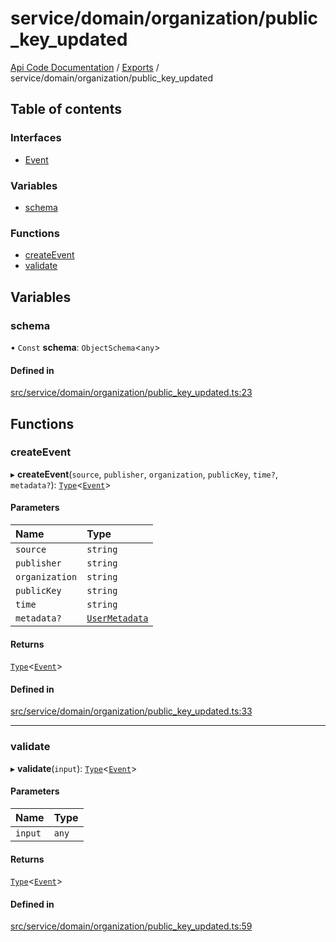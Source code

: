 # service/domain/organization/public\_key\_updated
 
[Api Code Documentation](../README.md) / [Exports](../modules.md) / service/domain/organization/public\_key\_updated

## Table of contents

### Interfaces

- [Event](../interfaces/service_domain_organization_public_key_updated.Event.md)

### Variables

- [schema](service_domain_organization_public_key_updated.md#schema)

### Functions

- [createEvent](service_domain_organization_public_key_updated.md#createevent)
- [validate](service_domain_organization_public_key_updated.md#validate)

## Variables

### schema

• `Const` **schema**: `ObjectSchema`\<`any`\>

#### Defined in

[src/service/domain/organization/public_key_updated.ts:23](https://github.com/openkfw/TruBudget/blob/e3c318d/api/src/service/domain/organization/public_key_updated.ts#L23)

## Functions

### createEvent

▸ **createEvent**(`source`, `publisher`, `organization`, `publicKey`, `time?`, `metadata?`): [`Type`](result.md#type)\<[`Event`](../interfaces/service_domain_organization_public_key_updated.Event.md)\>

#### Parameters

| Name | Type |
| :------ | :------ |
| `source` | `string` |
| `publisher` | `string` |
| `organization` | `string` |
| `publicKey` | `string` |
| `time` | `string` |
| `metadata?` | [`UserMetadata`](service_domain_metadata.md#usermetadata) |

#### Returns

[`Type`](result.md#type)\<[`Event`](../interfaces/service_domain_organization_public_key_updated.Event.md)\>

#### Defined in

[src/service/domain/organization/public_key_updated.ts:33](https://github.com/openkfw/TruBudget/blob/e3c318d/api/src/service/domain/organization/public_key_updated.ts#L33)

___

### validate

▸ **validate**(`input`): [`Type`](result.md#type)\<[`Event`](../interfaces/service_domain_organization_public_key_updated.Event.md)\>

#### Parameters

| Name | Type |
| :------ | :------ |
| `input` | `any` |

#### Returns

[`Type`](result.md#type)\<[`Event`](../interfaces/service_domain_organization_public_key_updated.Event.md)\>

#### Defined in

[src/service/domain/organization/public_key_updated.ts:59](https://github.com/openkfw/TruBudget/blob/e3c318d/api/src/service/domain/organization/public_key_updated.ts#L59)
